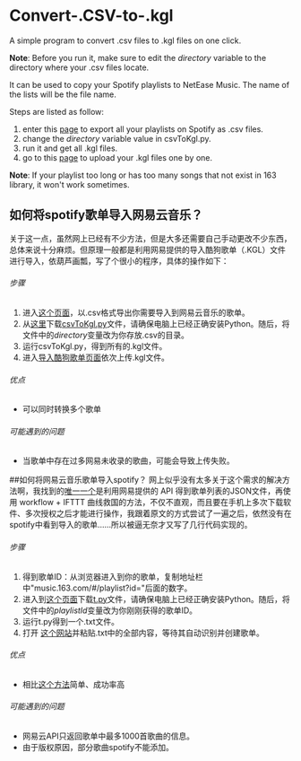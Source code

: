 # Convert-.CSV-to-.kgl

A simple program to convert .csv files to .kgl files on one click.

**Note**: Before you run it, make sure to edit the *directory* variable to the directory where your .csv files locate.






It can be used to copy your Spotify playlists to NetEase Music. The name of the lists will be the file name.

Steps are listed as follow:

1. enter this [page](https://rawgit.com/watsonbox/exportify/master/exportify.html) to export all your playlists on Spotify as .csv files.
2. change the *directory* variable value in csvToKgl.py.
3. run it and get all .kgl files.
4. go to this [page](http://music.163.com/#/import/kugou) to upload your .kgl files one by one.

**Note**: If your playlist too long or has too many songs that not exist in 163 library, it won't work sometimes.

## 如何将spotify歌单导入网易云音乐？
关于这一点，虽然网上已经有不少方法，但是大多还需要自己手动更改不少东西，总体来说十分麻烦。但原理一般都是利用网易提供的导入酷狗歌单（.KGL）文件进行导入，依葫芦画瓢，写了个很小的程序，具体的操作如下：

###### 步骤

1. 进入[这个页面](https://rawgit.com/watsonbox/exportify/master/exportify.html)，以.csv格式导出你需要导入到网易云音乐的歌单。
2. 从[这里](https://github.com/bjason/Convert-.CSV-to-.kgl)下载[csvToKgl.py](https://github.com/bjason/Convert-.CSV-to-.kgl/blob/master/csvToKgl.py)文件，请确保电脑上已经正确安装Python。随后，将文件中的*directory*变量改为你存放.csv的目录。
3. 运行csvToKgl.py，得到所有的.kgl文件。
4. 进入[导入酷狗歌单页面](http://music.163.com/#/import/kugou)依次上传.kgl文件。

###### 优点

* 可以同时转换多个歌单

###### 可能遇到的问题

* 当歌单中存在过多网易未收录的歌曲，可能会导致上传失败。

##如何将网易云音乐歌单导入spotify？
网上似乎没有太多关于这个需求的解决方法啊，我找到的[唯一一个](https://sspai.com/post/36542)是利用网易提供的 API 得到歌单列表的JSON文件，再使用 workflow + IFTTT 曲线救国的方法，不仅不直观，而且要在手机上多次下载软件、多次授权之后才能进行操作，我跟着原文的方式尝试了一遍之后，依然没有在spotify中看到导入的歌单……所以被逼无奈才又写了几行代码实现的。

###### 步骤

1. 得到歌单ID：从浏览器进入到你的歌单，复制地址栏中"music.163.com/#/playlist?id="后面的数字。
2. 进入到[这个页面](https://github.com/bjason/163MusicToSpotify)下载[t.py](https://github.com/bjason/163MusicToSpotify/blob/master/t.py)文件，请确保电脑上已经正确安装Python。随后，将文件中的*playlistId*变量改为你刚刚获得的歌单ID。
3. 运行t.py得到一个.txt文件。
4. 打开 [这个网站](http://spotlistr.herokuapp.com/#/search/textbox)并粘贴.txt中的全部内容，等待其自动识别并创建歌单。

###### 优点
* 相比[这个方法](https://sspai.com/post/36542)简单、成功率高

###### 可能遇到的问题

* 网易云API只返回歌单中最多1000首歌曲的信息。
* 由于版权原因，部分歌曲spotify不能添加。
